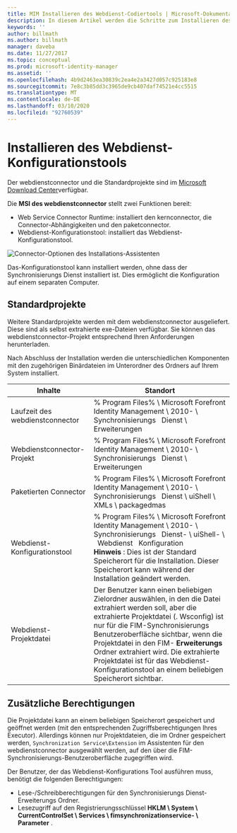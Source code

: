 ```yaml
---
title: MIM Installieren des Webdienst-Codiertools | Microsoft-Dokumentation
description: In diesem Artikel werden die Schritte zum Installieren des Webdienst-Konfigurationstools beschrieben.
keywords: ''
author: billmath
ms.author: billmath
manager: daveba
ms.date: 11/27/2017
ms.topic: conceptual
ms.prod: microsoft-identity-manager
ms.assetid: ''
ms.openlocfilehash: 4b9d2463ea30839c2ea4e2a3427d057c925183e8
ms.sourcegitcommit: 7e8c3b85dd3c3965de9cb407daf74521e4cc5515
ms.translationtype: MT
ms.contentlocale: de-DE
ms.lasthandoff: 03/10/2020
ms.locfileid: "92760539"
---
```

# <a name="install-the-web-service-configuration-tool"></a>Installieren des Webdienst-Konfigurationstools

Der webdienstconnector und die Standardprojekte sind im [Microsoft Download Center](https://www.microsoft.com/en-us/download/details.aspx?id=51495)verfügbar.

Die **MSI des webdienstconnector** stellt zwei Funktionen bereit:

- Web Service Connector Runtime: installiert den kernconnector, die Connector-Abhängigkeiten und den paketconnector.
- Webdienst-Konfigurationstool: installiert das Webdienst-Konfigurationstool.

![Connector-Optionen des Installations-Assistenten](media/microsoft-identity-manager-2016-ma-ws-install/connector-installation-options.png)

Das-Konfigurationstool kann installiert werden, ohne dass der Synchronisierungs Dienst installiert ist. Dies ermöglicht die Konfiguration auf einem separaten Computer.

## <a name="default-projects"></a>Standardprojekte

Weitere Standardprojekte werden mit dem webdienstconnector ausgeliefert. Diese sind als selbst extrahierte exe-Dateien verfügbar. Sie können das webdienstconnector-Projekt entsprechend Ihren Anforderungen herunterladen.

Nach Abschluss der Installation werden die unterschiedlichen Komponenten mit den zugehörigen Binärdateien im Unterordner des Ordners auf Ihrem System installiert.

| Inhalte | Standort |
|---|---|
| Laufzeit des webdienstconnector           | % Program Files% \\ Microsoft Forefront Identity Management \\ 2010- \\ Synchronisierungs &nbsp; Dienst \\ Erweiterungen |
| Webdienstconnector-Projekt           | % Program Files% \\ Microsoft Forefront Identity Management \\ 2010- \\ Synchronisierungs &nbsp; Dienst \\ Erweiterungen |
| Paketierten Connector                      | % Program Files% \\ Microsoft Forefront Identity Management \\ 2010- \\ Synchronisierungs &nbsp; Dienst \\ uiShell \\ XMLs \\ packagedmas |
| Webdienst-Konfigurationstool          | % Program Files% \\ Microsoft Forefront Identity Management \\ 2010- \\ Synchronisierungs &nbsp; Dienst- \\ uiShell- \\ &nbsp; Webdienst &nbsp; Konfiguration <br/>**Hinweis** : Dies ist der Standard Speicherort für die Installation. Dieser Speicherort kann während der Installation geändert werden. |
| Webdienst-Projektdatei                | Der Benutzer kann einen beliebigen Zielordner auswählen, in den die Datei extrahiert werden soll, aber die extrahierte Projektdatei (. Wsconfig) ist nur für die FIM-Synchronisierungs Benutzeroberfläche sichtbar, wenn die Projektdatei in den FIM- **Erweiterungs** Ordner extrahiert wird. Die extrahierte Projektdatei ist für das Webdienst-Konfigurationstool an einem beliebigen Speicherort sichtbar. |


## <a name="additional-permissions"></a>Zusätzliche Berechtigungen

Die Projektdatei kann an einem beliebigen Speicherort gespeichert und geöffnet werden (mit den entsprechenden Zugriffsberechtigungen Ihres Executor). Allerdings können nur Projektdateien, die im Ordner gespeichert werden, `Synchronization Service\Extension` im Assistenten für den webdienstconnector ausgewählt werden, auf den über die FIM-Synchronisierungs-Benutzeroberfläche zugegriffen wird.

Der Benutzer, der das Webdienst-Konfigurations Tool ausführen muss, benötigt die folgenden Berechtigungen:

- Lese-/Schreibberechtigungen für den Synchronisierungs Dienst-Erweiterungs Ordner.
- Lesezugriff auf den Registrierungsschlüssel **HKLM \\ System \\ CurrentControlSet \\ Services \\ fimsynchronizationservice- \\ Parameter** .
